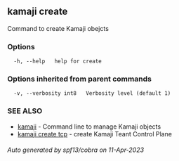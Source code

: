 ## kamaji create

Command to create Kamaji obejcts

### Options

```
  -h, --help   help for create
```

### Options inherited from parent commands

```
  -v, --verbosity int8   Verbosity level (default 1)
```

### SEE ALSO

* [kamaji](kamaji.md)	 - Command line to manage Kamaji objects
* [kamaji create tcp](kamaji_create_tcp.md)	 - create Kamaji Teant Control Plane

###### Auto generated by spf13/cobra on 11-Apr-2023
